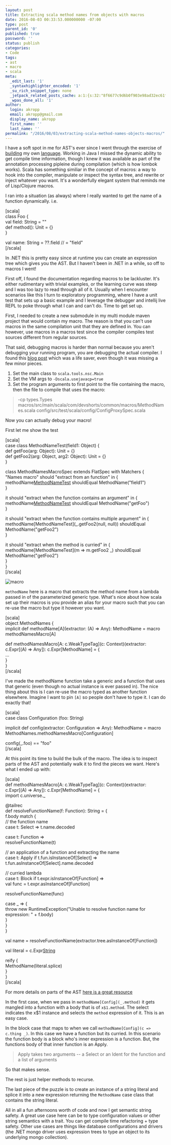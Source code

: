 ```yaml
---
layout: post
title: Extracting scala method names from objects with macros
date: 2016-08-03 00:33:53.000000000 -07:00
type: post
parent_id: '0'
published: true
password: ''
status: publish
categories:
- Code
tags:
- ast
- macro
- scala
meta:
  _edit_last: '1'
  _syntaxhighlighter_encoded: '1'
  _su_rich_snippet_type: none
  _jetpack_related_posts_cache: a:1:{s:32:"8f6677c9d6b0f903e98ad32ec61f8deb";a:2:{s:7:"expires";i:1560513278;s:7:"payload";a:3:{i:0;a:1:{s:2:"id";i:4991;}i:1;a:1:{s:2:"id";i:4575;}i:2;a:1:{s:2:"id";i:4905;}}}}
  _wpas_done_all: '1'
author:
  login: akropp
  email: akropp@gmail.com
  display_name: akropp
  first_name: ''
  last_name: ''
permalink: "/2016/08/03/extracting-scala-method-names-objects-macros/"
---
```

I have a soft spot in me for AST's ever since I went through the exercise of [building](http://onoffswitch.net/building-a-custom-lexer/) my own [language](https://github.com/devshorts/LanguageCreator). Working in Java I missed the dynamic ability to get compile time information, though I knew it was available as part of the annotation processing pipleine during compilation (which is how lombok works). Scala has something similiar in the concept of macros: a way to hook into the compiler, manipulate or inspect the syntax tree, and rewrite or inject whatever you want. It's a wonderfully elegant system that reminds me of Lisp/Clojure macros.

I ran into a situation (as always) where I really wanted to get the name of a function dynamically. i.e.

[scala]  
class Foo {  
 val field: String = ""  
 def method(): Unit = {}  
}

val name: String = ??.field // = "field"  
[/scala]

In .NET this is pretty easy since at runtime you can create an expression tree which gives you the AST. But I haven't been in .NET in a while, so off to macros I went!

First off, I found the documentation regarding macros to be lackluster. It's either rudimentary with trivial examples, or the learning curve was steep and I was too lazy to read through all of it. Usually when I encounter scenarios like this I turn to exploratory programming, where I have a unit test that sets up a basic example and I leverage the debugger and intellij live REPL to poke through what I can and can't do. Time to get set up.

First, I needed to create a new submodule in my multi module maven project that would contain my macro. The reason is that you can't use macros in the same compilation unit that they are defined in. You can however, use macros in a macros test since the compiler compiles test sources different from regular sources.

That said, debugging macros is harder than normal because you aren't debugging your running program, you are debugging the actual compiler. I found this [blog post](http://www.cakesolutions.net/teamblogs/2013/09/30/debugging-scala-macros) which was a life saver, even though it was missing a few minor pieces.

1. Set the main class to `scala.tools.nsc.Main`  
2. Set the VM args to `-Dscala.usejavacp=true`  
3. Set the program arguments to first point to the file containing the macro, then the file to compile that uses the macro:

> -cp types.Types macros/src/main/scala/com/devshorts/common/macros/MethodNames.scala config/src/test/scala/config/ConfigProxySpec.scala

Now you can actually debug your macro!

First let me show the test

[scala]  
case class MethodNameTest(field1: Object) {  
 def getFoo(arg: Object): Unit = {}  
 def getFoo2(arg: Object, arg2: Object): Unit = {}  
}

class MethodNamesMacroSpec extends FlatSpec with Matchers {  
 "Names macro" should "extract from an function" in {  
 methodName[MethodNameTest](\_.field1) shouldEqual MethodName("field1")  
 }

it should "extract when the function contains an argument" in {  
 methodName[MethodNameTest](\_.getFoo(null)) shouldEqual MethodName("getFoo")  
 }

it should "extract when the function contains multiple argument" in {  
 methodName[MethodNameTest](\_.getFoo2(null, null)) shouldEqual MethodName("getFoo2")  
 }

it should "extract when the method is curried" in {  
 methodName[MethodNameTest](m =\> m.getFoo2 \_) shouldEqual MethodName("getFoo2")  
 }  
}  
[/scala]

![macro](http://onoffswitch.net/wp-content/uploads/2016/08/macro.png)

`methodName` here is a macro that extracts the method name from a lambda passed in of the parameterized generic type. What's nice about how scala set up their macros is you provide an alias for your macro such that you can re-use the macro but type it however you want.

[scala]  
object MethodNames {  
 implicit def methodName[A](extractor: (A) =\> Any): MethodName = macro methodNamesMacro[A]

def methodNamesMacro[A: c.WeakTypeTag](c: Context)(extractor: c.Expr[(A) =\> Any]): c.Expr[MethodName] = {  
 ...  
 }  
}  
[/scala]

I've made the methodName function take a generic and a function that uses that generic (even though no actual instance is ever passed in). The nice thing about this is I can re-use the macro typed as another function elsewhere. Imagine I want to pin `[A]` so people don't have to type it. I can do exactly that!

[scala]  
case class Configuration (foo: String)

implicit def config(extractor: Configuration =\> Any): MethodName = macro MethodNames.methodNamesMacro[Configuration]

config(\_.foo) == "foo"  
[/scala]

At this point its time to build the bulk of the macro. The idea is to inspect parts of the AST and potentially walk it to find the pieces we want. Here's what I ended up with:

[scala]  
def methodNamesMacro[A: c.WeakTypeTag](c: Context)(extractor: c.Expr[(A) =\> Any]): c.Expr[MethodName] = {  
 import c.universe.\_

@tailrec  
 def resolveFunctionName(f: Function): String = {  
 f.body match {  
 // the function name  
 case t: Select =\> t.name.decoded

case t: Function =\>  
 resolveFunctionName(t)

// an application of a function and extracting the name  
 case t: Apply if t.fun.isInstanceOf[Select] =\>  
 t.fun.asInstanceOf[Select].name.decoded

// curried lambda  
 case t: Block if t.expr.isInstanceOf[Function] =\>  
 val func = t.expr.asInstanceOf[Function]

resolveFunctionName(func)

case \_ =\> {  
 throw new RuntimeException("Unable to resolve function name for expression: " + f.body)  
 }  
 }  
 }

val name = resolveFunctionName(extractor.tree.asInstanceOf[Function])

val literal = c.Expr[String](Literal(Constant(name)))

reify {  
 MethodName(literal.splice)  
 }  
}  
[/scala]

For more details on parts of the AST [here is a great resource](https://github.com/wolfe-pack/wolfe/wiki/Scala-AST-reference)

In the first case, when we pass in `methodName[Config](_.method)` it gets mangled into a function with a body that is of `x$1.method`. The select indicates the x$1 instance and selects the `method` expression of it. This is an easy case.

In the block case that maps to when we call `methodName[Config](c => c.thing _)`. In this case we have a function but its curried. In this scenario the function body is a block who's inner expression is a function. But, the functions body of that inner function is an Apply.

> Apply takes two arguments -- a Select or an Ident for the function and a list of arguments

So that makes sense.

The rest is just helper methods to recurse.

The last piece of the puzzle is to create an instance of a string literal and splice it into a new expression returning the `MethodName` case class that contains the string literal.

All in all a fun afternoons worth of code and now I get semantic string safety. A great use case here can be to type configuration values or other string semantics with a trait. You can get compile time refactoring + type safety. Other use cases are things like database configurations and drivers (the .NET mongo driver uses expression trees to type an object to its underlying mongo collection).

